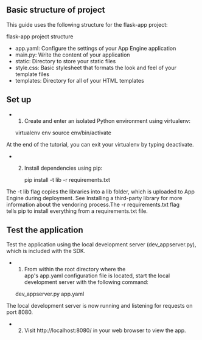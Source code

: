 ## Basic structure of project
This guide uses the following structure for the flask-app project:

flask-app project structure
* app.yaml: Configure the settings of your App Engine application
* main.py: Write the content of your application
* static: Directory to store your static files
* style.css: Basic stylesheet that formats the look and feel of your template files
* templates: Directory for all of your HTML templates

## Set up

* 1. Create and enter an isolated Python environment using virtualenv:
   
   virtualenv env 
   source env/bin/activate

At the end of the tutorial, you can exit your virtualenv by typing deactivate.

* 2. Install dependencies using pip:

      pip install -t lib -r requirements.txt

The -t lib flag copies the libraries into a lib folder, which is uploaded to App Engine during deployment. See Installing a third-party library for more information about the vendoring process.The -r requirements.txt flag tells pip to install everything from a requirements.txt file.

## Test the application
Test the application using the local development server (dev_appserver.py), which is included with the SDK.
* 1. From within the root directory where the app's app.yaml configuration file is located, start the local development server with the following command:

  dev_appserver.py app.yaml

The local development server is now running and listening for requests on port 8080.

* 2. Visit http://localhost:8080/ in your web browser to view the app.
